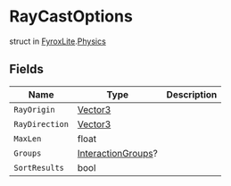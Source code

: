 # RayCastOptions
struct in [FyroxLite](../../scripting_api.md).[Physics](../Physics.md)
## Fields
| Name | Type | Description |
|---|---|---|
| `RayOrigin` | [Vector3](../Math/Vector3.md) |  |
| `RayDirection` | [Vector3](../Math/Vector3.md) |  |
| `MaxLen` | float |  |
| `Groups` | [InteractionGroups](../Physics/InteractionGroups.md)? |  |
| `SortResults` | bool |  |

